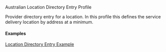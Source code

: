 Australian Location Directory Entry Profile

Provider directory entry for a location. In this profile this defines the service delivery location by address at a minimum.

#### Examples

[Location Directory Entry Example](Location-example0.html)